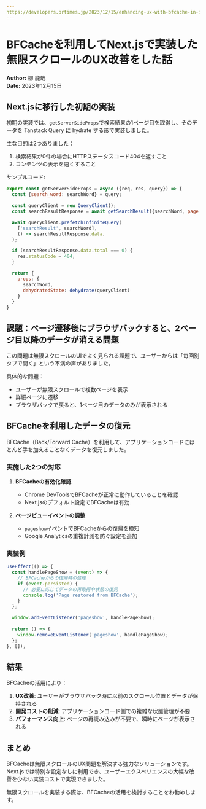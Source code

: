 ```yaml
---
https://developers.prtimes.jp/2023/12/15/enhancing-ux-with-bfcache-in-infinite-scrolling-implemented-with-nextjs/
---
```


# BFCacheを利用してNext.jsで実装した無限スクロールのUX改善をした話

**Author:** 柳 龍哉  
**Date:** 2023年12月15日

## Next.jsに移行した初期の実装

初期の実装では、`getServerSideProps`で検索結果の1ページ目を取得し、そのデータを Tanstack Query に hydrate する形で実装しました。

主な目的は2つありました：

1. 検索結果が0件の場合にHTTPステータスコード404を返すこと
2. コンテンツの表示を速くすること

サンプルコード:

```javascript
export const getServerSideProps = async ({req, res, query}) => {
  const {search_word: searchWord} = query;

  const queryClient = new QueryClient();
  const searchResultResponse = await getSearchResult({searchWord, page: 1});

  await queryClient.prefetchInfiniteQuery(
    ['searchResult', searchWord],
    () => searchResultResponse.data,
  );

  if (searchResultResponse.data.total === 0) {
    res.statusCode = 404;
  }

  return {
    props: {
      searchWord,
      dehydratedState: dehydrate(queryClient)
    }
  }
}
```

## 課題：ページ遷移後にブラウザバックすると、2ページ目以降のデータが消える問題

この問題は無限スクロールのUIでよく見られる課題で、ユーザーからは「毎回別タブで開く」という不満の声がありました。

具体的な問題：

- ユーザーが無限スクロールで複数ページを表示
- 詳細ページに遷移
- ブラウザバックで戻ると、1ページ目のデータのみが表示される

## BFCacheを利用したデータの復元

BFCache（Back/Forward Cache）を利用して、アプリケーションコードにほとんど手を加えることなくデータを復元しました。

### 実施した2つの対応

1. **BFCacheの有効化確認**
   - Chrome DevToolsでBFCacheが正常に動作していることを確認
   - Next.jsのデフォルト設定でBFCacheは有効

2. **ページビューイベントの調整**
   - `pageshow`イベントでBFCacheからの復帰を検知
   - Google Analyticsの重複計測を防ぐ設定を追加

### 実装例

```javascript
useEffect(() => {
  const handlePageShow = (event) => {
    // BFCacheからの復帰時の処理
    if (event.persisted) {
      // 必要に応じてデータの再取得や状態の復元
      console.log('Page restored from BFCache');
    }
  };

  window.addEventListener('pageshow', handlePageShow);
  
  return () => {
    window.removeEventListener('pageshow', handlePageShow);
  };
}, []);
```

## 結果

BFCacheの活用により：

1. **UX改善**: ユーザーがブラウザバック時に以前のスクロール位置とデータが保持される
2. **開発コストの削減**: アプリケーションコード側での複雑な状態管理が不要
3. **パフォーマンス向上**: ページの再読み込みが不要で、瞬時にページが表示される

## まとめ

BFCacheは無限スクロールのUX問題を解決する強力なソリューションです。Next.jsでは特別な設定なしに利用でき、ユーザーエクスペリエンスの大幅な改善を少ない実装コストで実現できました。

無限スクロールを実装する際は、BFCacheの活用を検討することをお勧めします。
